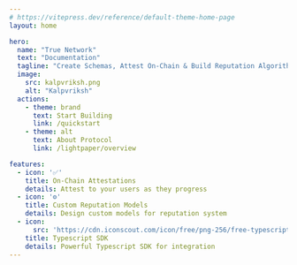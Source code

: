 ```yaml
---
# https://vitepress.dev/reference/default-theme-home-page
layout: home

hero:
  name: "True Network"
  text: "Documentation"
  tagline: "Create Schemas, Attest On-Chain & Build Reputation Algorithms for your apps easily."
  image: 
    src: kalpvriksh.png
    alt: "Kalpvriksh"
  actions:
    - theme: brand
      text: Start Building
      link: /quickstart
    - theme: alt
      text: About Protocol
      link: /lightpaper/overview

features:
  - icon: '✅'
    title: On-Chain Attestations
    details: Attest to your users as they progress
  - icon: '⚙️'
    title: Custom Reputation Models
    details: Design custom models for reputation system
  - icon: 
      src: 'https://cdn.iconscout.com/icon/free/png-256/free-typescript-3521774-2945272.png'
    title: Typescript SDK
    details: Powerful Typescript SDK for integration
---
```



